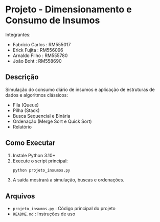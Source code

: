 # Projeto - Dimensionamento e Consumo de Insumos

Integrantes:
- Fabrício Carlos : RM555017
- Erick Fujita    : RM556096
- Arnaldo Filho   : RM555780
- João Boht       : RM558690

## Descrição
Simulação do consumo diário de insumos e aplicação de estruturas de dados e algoritmos clássicos:
- Fila (Queue)
- Pilha (Stack)
- Busca Sequencial e Binária
- Ordenação (Merge Sort e Quick Sort)
- Relatório

## Como Executar
1. Instale Python 3.10+
2. Execute o script principal:
   ```bash
   python projeto_insumos.py
   ```
3. A saída mostrará a simulação, buscas e ordenações.

## Arquivos
- `projeto_insumos.py` : Código principal do projeto
- `README.md` : Instruções de uso
